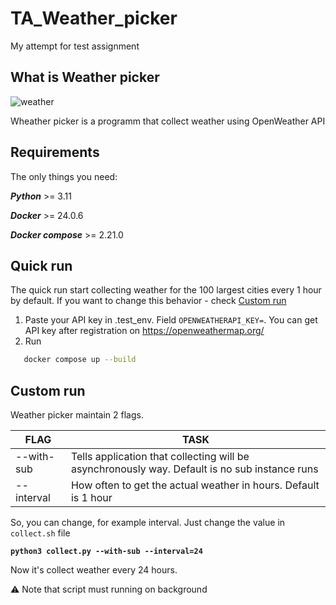 # TA_Weather_picker
My attempt for test assignment
##

## What is Weather picker
![weather](https://github.com/practicesavedtheworld/TA_Weather_picker/assets/105741091/6c17a725-4934-4da8-b01d-09d34156a15e)

Wheather picker is a programm that collect weather using OpenWeather API


##

## Requirements
The only things you need:

<b><i>Python</i></b> >= 3.11

<b><i>Docker</i></b> >=  24.0.6

<b><i>Docker compose</i></b> >= 2.21.0
##

## Quick run

The quick run start collecting weather for the 100 largest cities every 1 hour by default. If you want to change this behavior - check [Custom run](#custom-run)
1. Paste your API key in .test_env. Field ` OPENWEATHERAPI_KEY= `.
You can get API key after registration on https://openweathermap.org/
2. Run
```sh
   docker compose up --build
```
##

## Custom run

Weather picker maintain 2 flags.

|  FLAG | TASK |
| ----------- | ----------- |
| --with-sub    | Tells application that collecting will be asynchronously way. Default is no sub instance runs   |
| --interval    | How often to get the actual weather in hours. Default is 1 hour   |

So, you can change, for example interval.
Just change the value in `collect.sh` file


<code><b>python3 collect.py --with-sub --interval=24</b></code>

Now it's collect weather every 24 hours.

&#9888; Note that script must running on background
##



